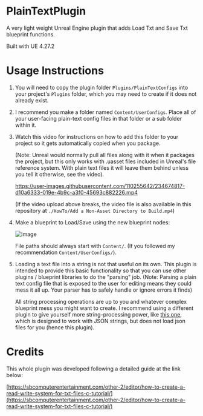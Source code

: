 # PlainTextPlugin
 A very light weight Unreal Engine plugin that adds Load Txt and Save Txt blueprint functions.

Built with UE 4.27.2


# Usage Instructions
1. You will need to copy the plugin folder `Plugins/PlainTextConfigs` into your project's `Plugins` folder, which you may need to create if it does not already exist.

2. I recommend you make a folder named `Content/UserConfigs`. Place all of your user-facing plain-text config files in that folder or a sub folder within it.

3. Watch this video for instructions on how to add this folder to your project so it gets automatically copied when you package. 
    
    (Note: Unreal would normally pull all files along with it when it packages the project, but this only works with .uasset files included in Unreal's file reference system. With plain text files it will leave them behind unless you tell it otherwise, see the video).
    
    https://user-images.githubusercontent.com/110255642/234674817-d10a6333-019e-4b9c-a3f0-45693c882226.mp4
    
    (If the video upload above breaks, the video file is also available in this repository at `./HowTo/Add a Non-Asset Directory to Build.mp4`)

4. Make a blueprint to Load/Save using the new blueprint nodes:
    
    ![image](https://user-images.githubusercontent.com/110255642/234676917-9d53533b-12bf-4dbd-9da1-d512c8246827.png)
    
    File paths should always start with `Content/`. (If you followed my recommendation `Content/UserConfigs/`).

5. Loading a text file into a string is not that useful on its own. This plugin is intended to provide this basic functionality so that you can use other plugins / blueprint libraries to do the "parsing" job. (Note: Parsing a plain text config file that is exposed to the user for editing means they could mess it all up. Your parser has to safely handle or ignore errors it finds)

    All string processing operations are up to you and whatever complex blueprint mess you might want to create. I recommend using a different plugin to give yourself more string-processing power, like [this one](https://www.unrealengine.com/marketplace/en-US/product/json-blueprint/questions), which is designed to work with JSON strings, but does not load json files for you (hence this plugin).


# Credits
This whole plugin was developed following a detailed guide at the link below:


[https://sbcomputerentertainment.com/other-2/editor/how-to-create-a-read-write-system-for-txt-files-c-tutorial/](https://sbcomputerentertainment.com/other-2/editor/how-to-create-a-read-write-system-for-txt-files-c-tutorial/)
